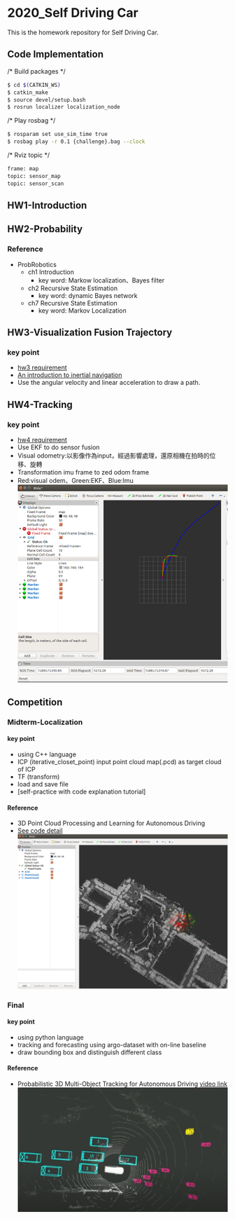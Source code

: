 # 2020_Self Driving Car
This is the homework repository for Self Driving Car.

## Code Implementation
/* Build packages */
```sh
$ cd $(CATKIN_WS)
$ catkin_make
$ source devel/setup.bash
$ rosrun localizer localization_node
```

/* Play rosbag */
```sh
$ rosparam set use_sim_time true
$ rosbag play -r 0.1 {challenge}.bag --clock
```

/* Rviz topic */
```sh
frame: map
topic: sensor_map
topic: sensor_scan
```

## HW1-Introduction

## HW2-Probability
### Reference
* ProbRobotics
    * ch1 Introduction
        * key word: Markow localization、Bayes filter
    * ch2 Recursive State Estimation
        * key word: dynamic Bayes network
	* ch7 Recursive State Estimation
        * key word: Markov Localization

## HW3-Visualization Fusion Trajectory
### key point 
* [hw3 requirement](https://github.com/wowyunDBL/2020_SDC/blob/master/hw3_0511009/Assignment3_IMU.pdf)
* [An introduction to inertial navigation](https://www.cl.cam.ac.uk/techreports/UCAM-CL-TR-696.pdf)
* Use the angular velocity and linear acceleration to draw a path.

## HW4-Tracking
### key point 
* [hw4 requirement](https://github.com/wowyunDBL/2020_SDC/blob/master/hw4/hw4_0511009/Assignment%204.pdf)
* Use EKF to do sensor fusion 
* Visual odometry:以影像作為input，經過影響處理，還原相機在拍時的位移、旋轉
* Transformation imu frame to zed odom frame
* Red:visual odem、Green:EKF、Blue:Imu
![image](https://github.com/wowyunDBL/2020_SDC/blob/master/images/hw4.png)

## Competition
### Midterm-Localization
#### key point 
* using C++ language
* ICP (iterative_closet_point)
input point cloud map(.pcd) as target cloud of ICP
* TF (transform)
* load and save file
* [self-practice with code explanation tutorial]
#### Reference
* 3D Point Cloud Processing and Learning for Autonomous Driving
* [See code detail](https://github.com/wowyunDBL/2020_SDC/blob/master/mid/README.md)
![image](https://github.com/wowyunDBL/2020_SDC/blob/master/images/mid.png)

### Final
#### key point 
* using python language
* tracking and forecasting using argo-dataset with on-line baseline
* draw bounding box and distinguish different class
#### Reference 
* Probabilistic 3D Multi-Object Tracking for Autonomous Driving
[video link](https://www.youtube.com/watch?v=BZEGhJdUKMM)
![image](https://github.com/wowyunDBL/2020_SDC/blob/master/images/final.png)
